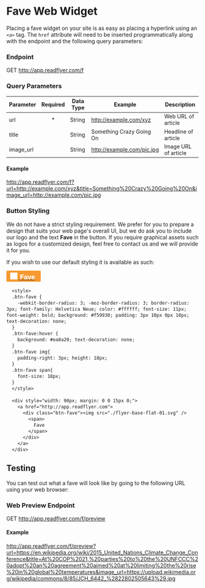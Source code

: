 # Fave Web Widget
Placing a fave widget on your site is as easy as placing a hyperlink using an `<a>` tag. The `href` attribute will need to be inserted programmatically along with the endpoint and the following query parameters:

### Endpoint
GET http://app.readflyer.com/f

### Query Parameters

| Parameter | Required | Data Type | Example                    | Description          |
|-----------|:--------:|-----------|----------------------------|----------------------|
| url       | *        | String    | http://example.com/xyz     | Web URL of article   |
| title     |          | String    | Something Crazy Going On   | Headline of article  |
| image_url |          | String    | http://example.com/pic.jpg | Image URL of article |

#### Example

http://app.readflyer.com/f?url=http://example.com/xyz&title=Something%20Crazy%20Going%20On&image_url=http://example.com/pic.jpg

### Button Styling
We do not have a strict styling requirement. We prefer for you to prepare a design that suits your web page's overall UI, but we do ask you to include our logo and the text **Fave** in the button. If you require graphical assets such as logos for a customized design, feel free to contact us and we will provide it for you.

If you wish to use our default styling it is available as such:

<div style="width: 90px; margin: 0 0 15px 0;">
<style>
.btn-fave {
  -webkit-border-radius: 3; -moz-border-radius: 3; border-radius: 3px; font-family: Helvetica Neue; color: #ffffff; font-size: 11px; font-weight: bold; background: #f59930; padding: 3px 10px 0px 10px; text-decoration: none;
}
.btn-fave:hover {
  background: #ea8a20; text-decoration: none;
}
.btn-fave img{
  padding-right: 3px; height: 18px;
}
.btn-fave span{
  font-size: 18px;
}
</style>
  <a href="http://app.readflyer.com">
    <div class="btn-fave"><img src="./flyer-base-flat-01.svg" />
      <span>
        Fave
      </span>
    </div>
  </a>
</div>

```
  <style>
  .btn-fave {
    -webkit-border-radius: 3; -moz-border-radius: 3; border-radius: 3px; font-family: Helvetica Neue; color: #ffffff; font-size: 11px; font-weight: bold; background: #f59930; padding: 3px 10px 0px 10px; text-decoration: none;
  }
  .btn-fave:hover {
    background: #ea8a20; text-decoration: none;
  }
  .btn-fave img{
    padding-right: 3px; height: 18px;
  }
  .btn-fave span{
    font-size: 18px;
  }
  </style>
  
  <div style="width: 90px; margin: 0 0 15px 0;">
    <a href="http://app.readflyer.com">
      <div class="btn-fave"><img src="./flyer-base-flat-01.svg" />
        <span>
          Fave
        </span>
      </div>
    </a>
  </div>
```

## Testing
You can test out what a fave will look like by going to the following URL using your web browser:
### Web Preview Endpoint
GET http://app.readflyer.com/f/preview

#### Example
<http://app.readflyer.com/f/preview?url=https://en.wikipedia.org/wiki/2015_United_Nations_Climate_Change_Conference&title=At%20COP%2021,%20parties%20to%20the%20UNFCCC%20adopt%20an%20agreement%20aimed%20at%20limiting%20the%20rise%20in%20global%20temperatures&image_url=https://upload.wikimedia.org/wikipedia/commons/8/85/JCH_6442_%2822802505643%29.jpg>